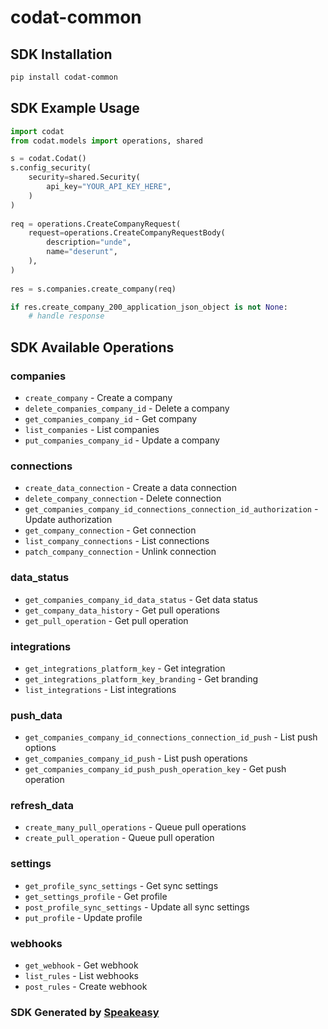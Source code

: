 # codat-common

<!-- Start SDK Installation -->
## SDK Installation

```bash
pip install codat-common
```
<!-- End SDK Installation -->

## SDK Example Usage
<!-- Start SDK Example Usage -->
```python
import codat
from codat.models import operations, shared

s = codat.Codat()
s.config_security(
    security=shared.Security(
        api_key="YOUR_API_KEY_HERE",
    )
)
   
req = operations.CreateCompanyRequest(
    request=operations.CreateCompanyRequestBody(
        description="unde",
        name="deserunt",
    ),
)
    
res = s.companies.create_company(req)

if res.create_company_200_application_json_object is not None:
    # handle response
```
<!-- End SDK Example Usage -->

<!-- Start SDK Available Operations -->
## SDK Available Operations


### companies

* `create_company` - Create a company
* `delete_companies_company_id` - Delete a company
* `get_companies_company_id` - Get company
* `list_companies` - List companies
* `put_companies_company_id` - Update a company

### connections

* `create_data_connection` - Create a data connection
* `delete_company_connection` - Delete connection
* `get_companies_company_id_connections_connection_id_authorization` - Update authorization
* `get_company_connection` - Get connection
* `list_company_connections` - List connections
* `patch_company_connection` - Unlink connection

### data_status

* `get_companies_company_id_data_status` - Get data status
* `get_company_data_history` - Get pull operations
* `get_pull_operation` - Get pull operation

### integrations

* `get_integrations_platform_key` - Get integration
* `get_integrations_platform_key_branding` - Get branding
* `list_integrations` - List integrations

### push_data

* `get_companies_company_id_connections_connection_id_push` - List push options
* `get_companies_company_id_push` - List push operations
* `get_companies_company_id_push_push_operation_key` - Get push operation

### refresh_data

* `create_many_pull_operations` - Queue pull operations
* `create_pull_operation` - Queue pull operation

### settings

* `get_profile_sync_settings` - Get sync settings
* `get_settings_profile` - Get profile
* `post_profile_sync_settings` - Update all sync settings
* `put_profile` - Update profile

### webhooks

* `get_webhook` - Get webhook
* `list_rules` - List webhooks
* `post_rules` - Create webhook
<!-- End SDK Available Operations -->

### SDK Generated by [Speakeasy](https://docs.speakeasyapi.dev/docs/using-speakeasy/client-sdks)
